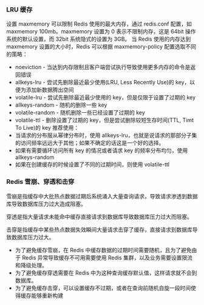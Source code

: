### LRU 缓存
设置 maxmemory 可以限制 Redis 使用的最大内存，通过 redis.conf 配置，如 maxmemory 100mb。maxmemory 设置为 0 表示不限制内存，这是 64bit 操作系统的默认设置，而 32bit 系统隐式的设置为 3GB。
当 Redis 使用的内存达到 maxmemory 设置的大小时，Redis 可以根据 maxmemory-policy 配置选取不同的策略：
- noeviction - 当达到内存限制且客户端尝试执行导致使用更多内存的命令是返回错误
- allkeys-lru - 尝试先删除最近最少使用(LRU, Less Recently Use)的 key，以便为添加新数据腾出空间
- volatile-lru - 尝试先删除最近最少使用的 key，但是仅限于设置了过期的 key
- allkeys-random - 随机的删除一些 key
- volatile-random - 随机删除一些已经设置了过期的 key
- volatile-ttl - 删除设置了过期的 key，但是尝试删除较短生存时间(TTL, Timt To Live)的 key
推荐使用：
- 当请求的分布服从幂律分布时，使用 allkeys-lru，也就是说请求的那部分子集的访问频率远远大于其他；如果不确定的话这是一个好的选择。
- 如果有需要循环访问所有 key 的情况或者请求 key 的频率分布均匀，使用 allkeys-random
- 如果在创建缓存的时候设置了不同的过期时间，则使用 volatile-ttl


### Redis 雪崩、穿透和击穿
雪崩是指缓存中大批热点数据过期后系统涌入大量查询请求，导致请求渗透到数据库导致数据库压力过大造成阻塞。

穿透是指大量请求未能命中缓存直接请求到数据库导致数据库压力过大而阻塞。

击穿是指缓存中某些热点数据失效瞬间大量请求击穿了缓存，直接请求到数据库导致数据库压力过大。

- 为了避免缓存雪崩，在 Redis 中缓存数据的过期时间需要随机，且为了避免由于 Redis 异常导致缓存不可用需要使用 Redis 集群，以及业务需要设置限流和降级处理。
- 为了避免缓存穿透需要在 Redis 中为这种查询缓存默认值，这样请求就不会到数据库。
- 为了避免缓存击穿，可以设置缓存不过期，或者在查询前随机自旋一段时间使得缓存能够重新构建



